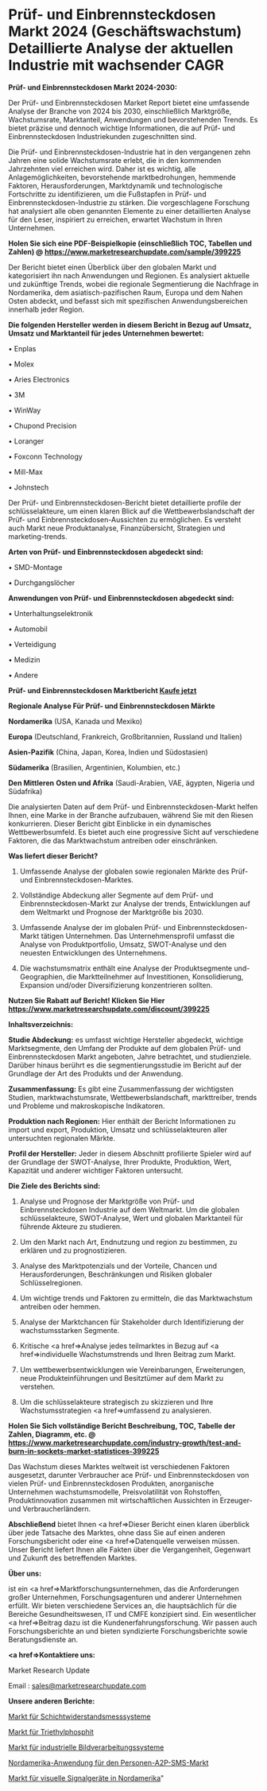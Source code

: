 # Prüf- und Einbrennsteckdosen Markt 2024 (Geschäftswachstum) Detaillierte Analyse der aktuellen Industrie mit wachsender CAGR

<strong>Prüf- und Einbrennsteckdosen Markt 2024-2030:</strong>

Der Prüf- und Einbrennsteckdosen Market Report bietet eine umfassende Analyse der Branche von 2024 bis 2030, einschließlich Marktgröße, Wachstumsrate, Marktanteil, Anwendungen und bevorstehenden Trends. Es bietet präzise und dennoch wichtige Informationen, die auf Prüf- und Einbrennsteckdosen Industriekunden zugeschnitten sind.

Die Prüf- und Einbrennsteckdosen-Industrie hat in den vergangenen zehn Jahren eine solide Wachstumsrate erlebt, die in den kommenden Jahrzehnten viel erreichen wird. Daher ist es wichtig, alle Anlagemöglichkeiten, bevorstehende marktbedrohungen, hemmende Faktoren, Herausforderungen, Marktdynamik und technologische Fortschritte zu identifizieren, um die Fußstapfen in Prüf- und Einbrennsteckdosen-Industrie zu stärken. Die vorgeschlagene Forschung hat analysiert alle oben genannten Elemente zu einer detaillierten Analyse für den Leser, inspiriert zu erreichen, erwartet Wachstum in Ihren Unternehmen.

<strong>Holen Sie sich eine PDF-Beispielkopie (einschließlich TOC, Tabellen und Zahlen) @
</strong><strong><a href=https://www.marketresearchupdate.com/sample/399225><strong>https://www.marketresearchupdate.com/sample/399225</u></font></a></strong></strong>

Der Bericht bietet einen Überblick über den globalen Markt und kategorisiert ihn nach Anwendungen und Regionen. Es analysiert aktuelle und zukünftige Trends, wobei die regionale Segmentierung die Nachfrage in Nordamerika, dem asiatisch-pazifischen Raum, Europa und dem Nahen Osten abdeckt, und befasst sich mit spezifischen Anwendungsbereichen innerhalb jeder Region.

<strong>Die folgenden Hersteller werden in diesem Bericht in Bezug auf Umsatz, Umsatz und Marktanteil für jedes Unternehmen bewertet:</strong>

• Enplas

• Molex

• Aries Electronics

• 3M

• WinWay

• Chupond Precision

• Loranger

• Foxconn Technology

• Mill-Max

• Johnstech

Der Prüf- und Einbrennsteckdosen-Bericht bietet detaillierte profile der schlüsselakteure, um einen klaren Blick auf die Wettbewerbslandschaft der Prüf- und Einbrennsteckdosen-Aussichten zu ermöglichen. Es versteht auch Markt neue Produktanalyse, Finanzübersicht, Strategien und marketing-trends.

<strong>Arten von Prüf- und Einbrennsteckdosen abgedeckt sind:</strong>

• SMD-Montage

• Durchgangslöcher

<strong>Anwendungen von Prüf- und Einbrennsteckdosen abgedeckt sind:</strong>

• Unterhaltungselektronik

• Automobil

• Verteidigung

• Medizin

• Andere

<strong>Prüf- und Einbrennsteckdosen Marktbericht <a href=https://www.marketresearchupdate.com/buynow/399225>Kaufe jetzt</a></strong>

<strong>Regionale Analyse Für Prüf- und Einbrennsteckdosen Märkte</strong>

<strong>Nordamerika</strong> (USA, Kanada und Mexiko)

<strong>Europa</strong> (Deutschland, Frankreich, Großbritannien, Russland und Italien)

<strong>Asien-Pazifik</strong> (China, Japan, Korea, Indien und Südostasien)

<strong>Südamerika</strong> (Brasilien, Argentinien, Kolumbien, etc.)

<strong>Den Mittleren</strong> <strong>Osten und Afrika</strong> (Saudi-Arabien, VAE, ägypten, Nigeria und Südafrika)

Die analysierten Daten auf dem Prüf- und Einbrennsteckdosen-Markt helfen Ihnen, eine Marke in der Branche aufzubauen, während Sie mit den Riesen konkurrieren. Dieser Bericht gibt Einblicke in ein dynamisches Wettbewerbsumfeld. Es bietet auch eine progressive Sicht auf verschiedene Faktoren, die das Marktwachstum antreiben oder einschränken.

<strong>Was liefert dieser Bericht?</strong>

1. Umfassende Analyse der globalen sowie regionalen Märkte des Prüf- und Einbrennsteckdosen-Marktes.

2. Vollständige Abdeckung aller Segmente auf dem Prüf- und Einbrennsteckdosen-Markt zur Analyse der trends, Entwicklungen auf dem Weltmarkt und Prognose der Marktgröße bis 2030.

3. Umfassende Analyse der im globalen Prüf- und Einbrennsteckdosen-Markt tätigen Unternehmen. Das Unternehmensprofil umfasst die Analyse von Produktportfolio, Umsatz, SWOT-Analyse und den neuesten Entwicklungen des Unternehmens.

4. Die wachstumsmatrix enthält eine Analyse der Produktsegmente und-Geographien, die Marktteilnehmer auf Investitionen, Konsolidierung, Expansion und/oder Diversifizierung konzentrieren sollten.

<strong>Nutzen Sie Rabatt auf Bericht! Klicken Sie Hier
</strong><strong><a href=https://www.marketresearchupdate.com/discount/399225>https://www.marketresearchupdate.com/discount/399225</b></u></font></strong></a>

<strong>Inhaltsverzeichnis:</strong>

<strong>Studie Abdeckung:</strong> es umfasst wichtige Hersteller abgedeckt, wichtige Marktsegmente, den Umfang der Produkte auf dem globalen Prüf- und Einbrennsteckdosen Markt angeboten, Jahre betrachtet, und studienziele. Darüber hinaus berührt es die segmentierungsstudie im Bericht auf der Grundlage der Art des Produkts und der Anwendung.

<strong>Zusammenfassung:</strong> Es gibt eine Zusammenfassung der wichtigsten Studien, marktwachstumsrate, Wettbewerbslandschaft, markttreiber, trends und Probleme und makroskopische Indikatoren.

<strong>Produktion nach Regionen:</strong> Hier enthält der Bericht Informationen zu import und export, Produktion, Umsatz und schlüsselakteuren aller untersuchten regionalen Märkte.

<strong>Profil der Hersteller:</strong> Jeder in diesem Abschnitt profilierte Spieler wird auf der Grundlage der SWOT-Analyse, Ihrer Produkte, Produktion, Wert, Kapazität und anderer wichtiger Faktoren untersucht.

<strong>Die Ziele des Berichts sind:</strong>

1) Analyse und Prognose der Marktgröße von Prüf- und Einbrennsteckdosen Industrie auf dem Weltmarkt.
Um die globalen schlüsselakteure, SWOT-Analyse, Wert und globalen Marktanteil für führende Akteure zu studieren.

2) Um den Markt nach Art, Endnutzung und region zu bestimmen, zu erklären und zu prognostizieren.

3) Analyse des Marktpotenzials und der Vorteile, Chancen und Herausforderungen, Beschränkungen und Risiken globaler Schlüsselregionen.

4) Um wichtige trends und Faktoren zu ermitteln, die das Marktwachstum antreiben oder hemmen.

5) Analyse der Marktchancen für Stakeholder durch Identifizierung der wachstumsstarken Segmente.

6) Kritische <a href=>Analyse</a> jedes teilmarktes in Bezug auf <a href=>individuelle</a> Wachstumstrends und Ihren Beitrag zum Markt.

7) Um wettbewerbsentwicklungen wie Vereinbarungen, Erweiterungen, neue Produkteinführungen und Besitztümer auf dem Markt zu verstehen.

8) Um die schlüsselakteure strategisch zu skizzieren und Ihre Wachstumsstrategien <a href=>umfassend</a> zu analysieren.

<strong>Holen Sie Sich vollständige Bericht Beschreibung, TOC, Tabelle der Zahlen, Diagramm, etc. @ </strong><strong><a href=https://www.marketresearchupdate.com/industry-growth/test-and-burn-in-sockets-market-statistices-399225>https://www.marketresearchupdate.com/industry-growth/test-and-burn-in-sockets-market-statistices-399225</a></font></strong>

Das Wachstum dieses Marktes weltweit ist verschiedenen Faktoren ausgesetzt, darunter Verbraucher ace Prüf- und Einbrennsteckdosen von vielen Prüf- und Einbrennsteckdosen Produkten, anorganische Unternehmen wachstumsmodelle, Preisvolatilität von Rohstoffen, Produktinnovation zusammen mit wirtschaftlichen Aussichten in Erzeuger-und Verbraucherländern.

<strong>Abschließend</strong> bietet Ihnen <a href=>Dieser</a> Bericht einen klaren überblick über jede Tatsache des Marktes, ohne dass Sie auf einen anderen Forschungsbericht oder eine <a href=>Datenquelle</a> verweisen müssen. Unser Bericht liefert Ihnen alle Fakten über die Vergangenheit, Gegenwart und Zukunft des betreffenden Marktes.

<strong>Über uns:</strong>

 ist ein <a href=>Marktfors</a>chungsunternehmen, das die Anforderungen großer Unternehmen, Forschungsagenturen und anderer Unternehmen erfüllt. Wir bieten verschiedene Services an, die hauptsächlich für die Bereiche Gesundheitswesen, IT und CMFE konzipiert sind. Ein wesentlicher <a href=>Beitrag</a> dazu ist die Kundenerfahrungsforschung. Wir passen auch Forschungsberichte an und bieten syndizierte Forschungsberichte sowie Beratungsdienste an.

<strong><a href=>Kontaktiere uns:</a></strong>

Market Research Update

Email : sales@marketresearchupdate.com

<strong>Unsere anderen Berichte:</strong>

<a href=https://www.linkedin.com/pulse/sheet-resistance-measuring-system-market-2023>Markt für Schichtwiderstandsmesssysteme</a>

<a href=https://www.linkedin.com/pulse/triethyl-phosphite-market-research-report-reveals>Markt für Triethylphosphit</a>

<a href=https://www.linkedin.com/pulse/industrial-machine-vision-system-market-size-share-outlook>Markt für industrielle Bildverarbeitungssysteme</a>

<a href=https://www.linkedin.com/pulse/north-america-application-to-person-a2p-sms-market>Nordamerika-Anwendung für den Personen-A2P-SMS-Markt</a>

<a href=https://www.linkedin.com/pulse/north-america-visual-signaling-devices-market-size-growth>Markt für visuelle Signalgeräte in Nordamerika</a>"
